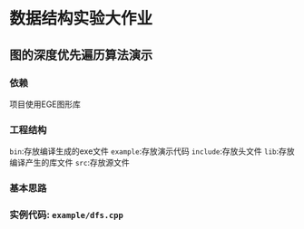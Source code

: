# 数据结构实验大作业
## 图的深度优先遍历算法演示
### 依赖
项目使用EGE图形库
### 工程结构
`bin`:存放编译生成的exe文件
`example`:存放演示代码
`include`:存放头文件
`lib`:存放编译产生的库文件
`src`:存放源文件

### 基本思路


### 实例代码: `example/dfs.cpp`
